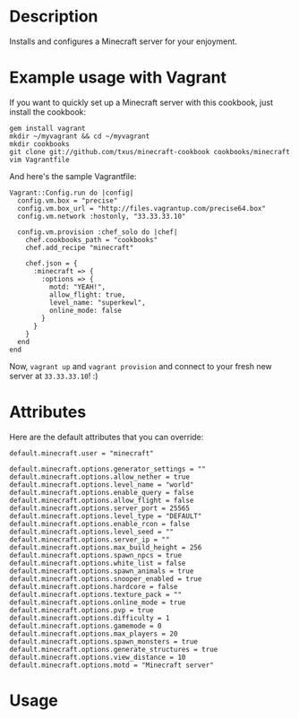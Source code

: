 Description
===========

Installs and configures a Minecraft server for your enjoyment.

Example usage with Vagrant
==========================

If you want to quickly set up a Minecraft server with this cookbook, just
install the cookbook:

    gem install vagrant
    mkdir ~/myvagrant && cd ~/myvagrant
    mkdir cookbooks
    git clone git://github.com/txus/minecraft-cookbook cookbooks/minecraft
    vim Vagrantfile

And here's the sample Vagrantfile:

```
Vagrant::Config.run do |config|
  config.vm.box = "precise"
  config.vm.box_url = "http://files.vagrantup.com/precise64.box"
  config.vm.network :hostonly, "33.33.33.10"

  config.vm.provision :chef_solo do |chef|
    chef.cookbooks_path = "cookbooks"
    chef.add_recipe "minecraft"

    chef.json = {
      :minecraft => {
        :options => {
          motd: "YEAH!",
          allow_flight: true,
          level_name: "superkewl",
          online_mode: false
        }
      }
    }
  end
end
```

Now, `vagrant up` and `vagrant provision` and connect to your fresh new server
at `33.33.33.10`! :)

Attributes
==========

Here are the default attributes that you can override:

```
default.minecraft.user = "minecraft"

default.minecraft.options.generator_settings = ""
default.minecraft.options.allow_nether = true
default.minecraft.options.level_name = "world"
default.minecraft.options.enable_query = false
default.minecraft.options.allow_flight = false
default.minecraft.options.server_port = 25565
default.minecraft.options.level_type = "DEFAULT"
default.minecraft.options.enable_rcon = false
default.minecraft.options.level_seed = ""
default.minecraft.options.server_ip = ""
default.minecraft.options.max_build_height = 256
default.minecraft.options.spawn_npcs = true
default.minecraft.options.white_list = false
default.minecraft.options.spawn_animals = true
default.minecraft.options.snooper_enabled = true
default.minecraft.options.hardcore = false
default.minecraft.options.texture_pack = ""
default.minecraft.options.online_mode = true
default.minecraft.options.pvp = true
default.minecraft.options.difficulty = 1
default.minecraft.options.gamemode = 0
default.minecraft.options.max_players = 20
default.minecraft.options.spawn_monsters = true
default.minecraft.options.generate_structures = true
default.minecraft.options.view_distance = 10
default.minecraft.options.motd = "Minecraft server"
```

Usage
=====


